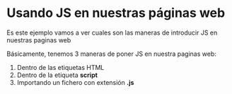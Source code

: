 # Usando JS en nuestras páginas web

Es este ejemplo vamos a ver cuales son las maneras de introducir JS en nuestras paginas web

Básicamente, tenemos 3 maneras de poner JS en nuestra paginas web:
1. Dentro de las etiquetas HTML
2. Dentro de la etiqueta **script**
3. Importando un fichero con extensión **.js**
